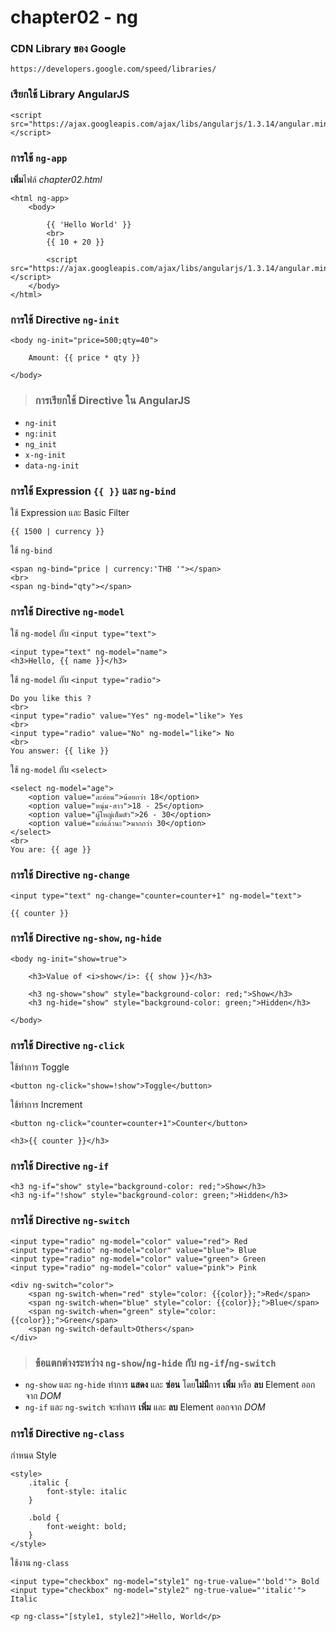 chapter02 - ng
==============

### CDN Library ของ Google

	https://developers.google.com/speed/libraries/

### เรียกใช้ Library AngularJS

	<script src="https://ajax.googleapis.com/ajax/libs/angularjs/1.3.14/angular.min.js"></script>

### การใช้ `ng-app`

**เพิ่ม**ไฟล์ *chapter02.html*

	<html ng-app>
		<body>

			{{ 'Hello World' }}
			<br>
			{{ 10 + 20 }}

			<script src="https://ajax.googleapis.com/ajax/libs/angularjs/1.3.14/angular.min.js"></script>
		</body>
	</html>

### การใช้ Directive `ng-init`

	<body ng-init="price=500;qty=40">

		Amount: {{ price * qty }}

	</body>

> ### การเรียกใช้ Directive ใน AngularJS
- `ng-init`
- `ng:init`
- `ng_init`
- `x-ng-init`
- `data-ng-init`

### การใช้ Expression `{{ }}` และ `ng-bind`

ใช้ Expression และ Basic Filter

	{{ 1500 | currency }}

ใช้ `ng-bind`

	<span ng-bind="price | currency:'THB '"></span>
	<br>
	<span ng-bind="qty"></span>

### การใช้ Directive `ng-model`

ใช้ `ng-model` กับ `<input type="text">`

	<input type="text" ng-model="name">
	<h3>Hello, {{ name }}</h3>

ใช้ `ng-model` กับ `<input type="radio">`

	Do you like this ?
	<br>
	<input type="radio" value="Yes" ng-model="like"> Yes
	<br>
	<input type="radio" value="No" ng-model="like"> No
	<br>
	You answer: {{ like }}

ใช้ `ng-model` กับ `<select>`

	<select ng-model="age">
		<option value="ละอ่อน">น้อยกว่า 18</option>
		<option value="หนุ่ม-สาว">18 - 25</option>
		<option value="ผู้ใหญ่เต็มตัว">26 - 30</option>
		<option value="แก่แล้วนะ">มากกว่า 30</option>
	</select>
	<br>
	You are: {{ age }}

### การใช้ Directive `ng-change`

	<input type="text" ng-change="counter=counter+1" ng-model="text">

	{{ counter }}

### การใช้ Directive `ng-show`, `ng-hide`

	<body ng-init="show=true">

		<h3>Value of <i>show</i>: {{ show }}</h3>

		<h3 ng-show="show" style="background-color: red;">Show</h3>
		<h3 ng-hide="show" style="background-color: green;">Hidden</h3>

	</body>

### การใช้ Directive `ng-click`

ใช้ทำการ Toggle

	<button ng-click="show=!show">Toggle</button>

ใช้ทำการ Increment

	<button ng-click="counter=counter+1">Counter</button>

	<h3>{{ counter }}</h3>

### การใช้ Directive `ng-if`

	<h3 ng-if="show" style="background-color: red;">Show</h3>
	<h3 ng-if="!show" style="background-color: green;">Hidden</h3>

### การใช้ Directive `ng-switch`

	<input type="radio" ng-model="color" value="red"> Red
	<input type="radio" ng-model="color" value="blue"> Blue
	<input type="radio" ng-model="color" value="green"> Green
	<input type="radio" ng-model="color" value="pink"> Pink

	<div ng-switch="color">
		<span ng-switch-when="red" style="color: {{color}};">Red</span>
		<span ng-switch-when="blue" style="color: {{color}};">Blue</span>
		<span ng-switch-when="green" style="color: {{color}};">Green</span>
		<span ng-switch-default>Others</span>
	</div>

> ### ข้อแตกต่างระหว่าง `ng-show`/`ng-hide` กับ `ng-if`/`ng-switch`
- `ng-show` และ `ng-hide` ทำการ **แสดง** และ **ซ่อน** โดย**ไม่มี**การ **เพิ่ม** หรือ **ลบ** Element ออกจาก *DOM*
- `ng-if` และ `ng-switch` จะทำการ **เพิ่ม** และ **ลบ** Element ออกจาก *DOM*

### การใช้ Directive `ng-class`

กำหนด Style

	<style>
		.italic {
			font-style: italic
		}

		.bold {
			font-weight: bold;
		}
	</style>

ใช้งาน `ng-class`

	<input type="checkbox" ng-model="style1" ng-true-value="'bold'"> Bold
	<input type="checkbox" ng-model="style2" ng-true-value="'italic'"> Italic

	<p ng-class="[style1, style2]">Hello, World</p>

